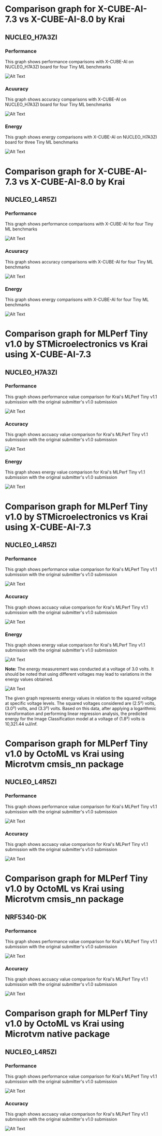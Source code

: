 # Comparison graph for X-CUBE-AI-7.3 vs X-CUBE-AI-8.0 by Krai 

## NUCLEO_H7A3ZI 
### Performance
This graph shows performance comparisons with X-CUBE-AI on NUCLEO_H7A3ZI board for four Tiny ML benchmarks

![Alt Text](../code/doc/h7a3-perf-krai-7.3-vs-Krai-8.0.png)

### Acuuracy
This graph shows accuracy comparisons with X-CUBE-AI on NUCLEO_H7A3ZI board for four Tiny ML benchmarks 

![Alt Text](../code/doc/h7a3-acc-Krai-7.3-vs-Krai-8.0.png)

### Energy
This graph shows energy comparisons with X-CUBE-AI on NUCLEO_H7A3ZI board for three Tiny ML benchmarks 

![Alt Text](../code/doc/h7a3-enery-Krai-7.3-vs-Krai-8.0.png)

# Comparison graph for X-CUBE-AI-7.3 vs X-CUBE-AI-8.0 by Krai 

## NUCLEO_L4R5ZI 
### Performance
This graph shows performance comparisons with X-CUBE-AI for four Tiny ML benchmarks

![Alt Text](../code/doc/l4r5-perf-Krai-7.3-vs-Krai-8.0.png)

### Acuuracy
This graph shows accuracy comparisons with X-CUBE-AI for four Tiny ML benchmarks 

![Alt Text](../code/doc/l4r5-acc-krai-7.3-vs-Krai-8.0.png)

### Energy
This graph shows energy comparisons with X-CUBE-AI for four Tiny ML benchmarks 

![Alt Text](../code/doc/l4r5-energy-Krai-7.3-vs-8.0.png)

# Comparison graph for MLPerf Tiny v1.0 by STMicroelectronics vs Krai using X-CUBE-AI-7.3 

## NUCLEO_H7A3ZI 
### Performance
This graph shows performance value comparison for Krai's MLPerf Tiny v1.1 submission with the original submitter's v1.0 submission 

![Alt Text](../code/doc/h7a3-perf-STM-vs-Krai.png)

### Accuracy 
This graph shows accuacy value comparison for Krai's MLPerf Tiny v1.1 submission with the original submitter's v1.0 submission  

![Alt Text](../code/doc/h7a3-acc-STM-vs-Krai.png)

### Energy
This graph shows energy value comparison for Krai's MLPerf Tiny v1.1 submission with the original submitter's v1.0 submission 

![Alt Text](../code/doc/h7a3-energy-STM-vsKrai.png)

# Comparison graph for MLPerf Tiny v1.0 by STMicroelectronics vs Krai using X-CUBE-AI-7.3

## NUCLEO_L4R5ZI 
### Performance
This graph shows performance value comparison for Krai's MLPerf Tiny v1.1 submission with the original submitter's v1.0 submission 

![Alt Text](../code/doc/l4r5-perf-STM-vs-Krai.png)

### Accuracy 
This graph shows accuacy value comparison for Krai's MLPerf Tiny v1.1 submission with the original submitter's v1.0 submission  

![Alt Text](../code/doc/l4r5-acc-STM-vs-Krai.png)

### Energy
This graph shows energy value comparison for Krai's MLPerf Tiny v1.1 submission with the original submitter's v1.0 submission  

![Alt Text](../code/doc/l4r5-energy-STM-vs-Krai.png)

**Note:**  The energy measurement was conducted at a voltage of 3.0 volts. It should be noted that using different voltages may lead to variations in the energy values obtained.

![Alt Text](../code/doc/energy-voltage%20plot.png)

 The given graph represents energy values in relation to the squared voltage at specific voltage levels. The squared voltages considered are (2.5&#178;) volts, (3.0&#178;) volts, and (3.3&#178;) volts. Based on this data, after applying a logarithmic transformation and performing linear regression analysis, the predicted energy for the Image Classification model at a voltage of (1.8&#178;) volts is 10,321.44 uJ/inf. 

# Comparison graph for MLPerf Tiny v1.0 by OctoML vs Krai using Microtvm cmsis_nn package 

## NUCLEO_L4R5ZI 
### Performance
This graph shows performance value comparison for Krai's MLPerf Tiny v1.1 submission with the original submitter's v1.0 submission 

![Alt Text](../code/doc/l4r5-perf-(cmsis-nn)-Octoml-vs-Krai.png)

### Accuracy 
This graph shows accuacy value comparison for Krai's MLPerf Tiny v1.1 submission with the original submitter's v1.0 submission 

![Alt Text](../code/doc/l4r5-acc-(cmsis-nn)-Octoml-vs-Krai.png)

# Comparison graph for MLPerf Tiny v1.0 by OctoML vs Krai using Microtvm cmsis_nn package 

## NRF5340-DK 
### Performance
This graph shows performance value comparison for Krai's MLPerf Tiny v1.1 submission with the original submitter's v1.0 submission 

![Alt Text](../code/doc/nrf-perf-(cmsis-nn)-Octoml-vs-Krai.png)

### Accuracy 
This graph shows accuacy value comparison for Krai's MLPerf Tiny v1.1 submission with the original submitter's v1.0 submission 

![Alt Text](../code/doc/nrf-acc-(cmsis-nn)-Octoml-vs-Krai.png)

# Comparison graph for MLPerf Tiny v1.0 by OctoML vs Krai using Microtvm native package 

## NUCLEO_L4R5ZI
### Performance
This graph shows performance value comparison for Krai's MLPerf Tiny v1.1 submission with the original submitter's v1.0 submission 

![Alt Text](../code/doc/l4r5-perf-(native)-Octoml-vs-Krai.png)

### Accuracy 
This graph shows accuacy value comparison for Krai's MLPerf Tiny v1.1 submission with the original submitter's v1.0 submission 

![Alt Text](../code/doc/l4r5-acc-(native)-Octoml-vs-Krai.png)